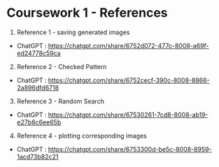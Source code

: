 # Coursework 1 - References

1. Reference 1 - saving generated images
- ChatGPT : https://chatgpt.com/share/6752d072-477c-8008-a69f-ed24778c59ca
2. Reference 2 - Checked Pattern
- ChatGPT : https://chatgpt.com/share/6752cecf-390c-8008-8866-2a896dfd6718
3. Reference 3 - Random Search
- ChatGPT : https://chatgpt.com/share/67530261-7cd8-8008-ab19-e27b8c6ee65b
4. Reference 4 - plotting corresponding images
- ChatGPT : https://chatgpt.com/share/6753300d-be5c-8008-8959-1acd73b82c21